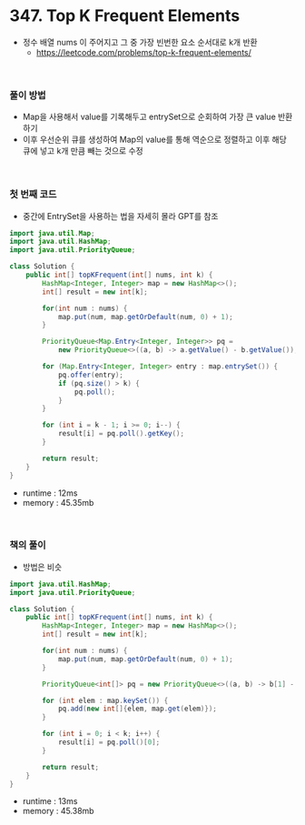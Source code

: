 # 347. Top K Frequent Elements
- 정수 배열 nums 이 주어지고 그 중 가장 빈번한 요소 순서대로 k개 반환
    - https://leetcode.com/problems/top-k-frequent-elements/

<br>

### 풀이 방법
- Map을 사용해서 value를 기록해두고 entrySet으로 순회하여 가장 큰 value 반환하기
- 이후 우선순위 큐를 생성하여 Map의 value를 통해 역순으로 정렬하고 이후 해당 큐에 넣고 k개 만큼 빼는 것으로 수정

<br>

### 첫 번째 코드
- 중간에 EntrySet을 사용하는 법을 자세히 몰라 GPT를 참조

```java
import java.util.Map;
import java.util.HashMap;
import java.util.PriorityQueue;

class Solution {
    public int[] topKFrequent(int[] nums, int k) {
        HashMap<Integer, Integer> map = new HashMap<>();
        int[] result = new int[k];

        for(int num : nums) {
            map.put(num, map.getOrDefault(num, 0) + 1);
        }

        PriorityQueue<Map.Entry<Integer, Integer>> pq = 
            new PriorityQueue<>((a, b) -> a.getValue() - b.getValue());

        for (Map.Entry<Integer, Integer> entry : map.entrySet()) {
            pq.offer(entry);
            if (pq.size() > k) {
                pq.poll();
            }
        }

        for (int i = k - 1; i >= 0; i--) {
            result[i] = pq.poll().getKey();
        }

        return result;
    }
}
```

- runtime : 12ms
- memory : 45.35mb

<br>

### 책의 풀이
- 방법은 비슷

```java
import java.util.HashMap;
import java.util.PriorityQueue;

class Solution {
    public int[] topKFrequent(int[] nums, int k) {
        HashMap<Integer, Integer> map = new HashMap<>();
        int[] result = new int[k];

        for(int num : nums) {
            map.put(num, map.getOrDefault(num, 0) + 1);
        }

        PriorityQueue<int[]> pq = new PriorityQueue<>((a, b) -> b[1] - a[1]);

        for (int elem : map.keySet()) {
            pq.add(new int[]{elem, map.get(elem)});
        }

        for (int i = 0; i < k; i++) {
            result[i] = pq.poll()[0];
        }

        return result;
    }
}
```

- runtime : 13ms
- memory : 45.38mb
